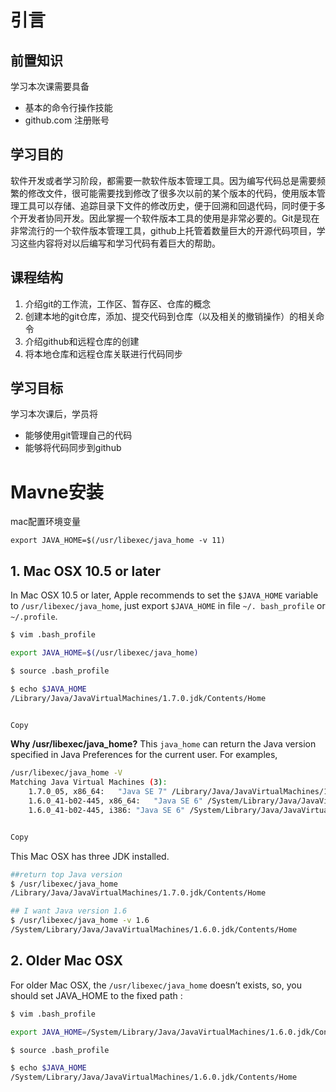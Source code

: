 # 引言

## 前置知识

学习本次课需要具备

- 基本的命令行操作技能
- github.com 注册账号

## 学习目的

软件开发或者学习阶段，都需要一款软件版本管理工具。因为编写代码总是需要频繁的修改文件，很可能需要找到修改了很多次以前的某个版本的代码，使用版本管理工具可以存储、追踪目录下文件的修改历史，便于回溯和回退代码，同时便于多个开发者协同开发。因此掌握一个软件版本工具的使用是非常必要的。Git是现在非常流行的一个软件版本管理工具，github上托管着数量巨大的开源代码项目，学习这些内容将对以后编写和学习代码有着巨大的帮助。

## 课程结构

1. 介绍git的工作流，工作区、暂存区、仓库的概念
2. 创建本地的git仓库，添加、提交代码到仓库（以及相关的撤销操作）的相关命令
3. 介绍github和远程仓库的创建
4. 将本地仓库和远程仓库关联进行代码同步

## 学习目标

学习本次课后，学员将

* 能够使用git管理自己的代码
* 能够将代码同步到github

# Mavne安装

mac配置环境变量

```
export JAVA_HOME=$(/usr/libexec/java_home -v 11)
```

## 1. Mac OSX 10.5 or later

In Mac OSX 10.5 or later, Apple recommends to set the `$JAVA_HOME` variable to `/usr/libexec/java_home`, just export `$JAVA_HOME` in file `~/. bash_profile` or `~/.profile`.

```bash
$ vim .bash_profile 

export JAVA_HOME=$(/usr/libexec/java_home)

$ source .bash_profile

$ echo $JAVA_HOME
/Library/Java/JavaVirtualMachines/1.7.0.jdk/Contents/Home


Copy
```

**Why /usr/libexec/java_home?**
This `java_home` can return the Java version specified in Java Preferences for the current user. For examples,

```bash
/usr/libexec/java_home -V
Matching Java Virtual Machines (3):
    1.7.0_05, x86_64:	"Java SE 7"	/Library/Java/JavaVirtualMachines/1.7.0.jdk/Contents/Home
    1.6.0_41-b02-445, x86_64:	"Java SE 6"	/System/Library/Java/JavaVirtualMachines/1.6.0.jdk/Contents/Home
    1.6.0_41-b02-445, i386:	"Java SE 6"	/System/Library/Java/JavaVirtualMachines/1.6.0.jdk/Contents/Home


Copy
```

This Mac OSX has three JDK installed.

```bash
##return top Java version
$ /usr/libexec/java_home
/Library/Java/JavaVirtualMachines/1.7.0.jdk/Contents/Home

## I want Java version 1.6
$ /usr/libexec/java_home -v 1.6
/System/Library/Java/JavaVirtualMachines/1.6.0.jdk/Contents/Home
```



## 2. Older Mac OSX

For older Mac OSX, the `/usr/libexec/java_home` doesn’t exists, so, you should set JAVA_HOME to the fixed path :

```bash
$ vim .bash_profile 

export JAVA_HOME=/System/Library/Java/JavaVirtualMachines/1.6.0.jdk/Contents/Home

$ source .bash_profile

$ echo $JAVA_HOME
/System/Library/Java/JavaVirtualMachines/1.6.0.jdk/Contents/Home
```